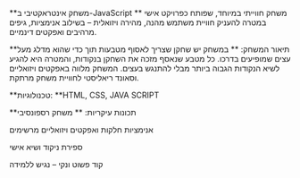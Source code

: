 **משחק אינטראקטיבי ב-JavaScript
**
משחק חווייתי במיוחד, שפותח כפרויקט אישי במטרה להעניק חוויית משתמש מהנה, מהירה ויזואלית – בשילוב אנימציות, גיפים מרהיבים ואפקטים דינמיים.

**תיאור המשחק:
**
במשחק יש שחקן שצריך לאסוף מטבעות תוך כדי שהוא מדלג מעל עצים שמופיעים בדרכו. כל מטבע שנאסף מזכה את השחקן בנקודות, והמטרה היא להגיע לשיא הנקודות הגבוה ביותר מבלי להתנגש בעצים. המשחק מלווה באפקטים ויזואליים וסאונד ריאליסטי לחוויית משחק מרתקת.

**טכנולוגיות: **HTML, CSS, JAVA SCRIPT


**תכונות עיקריות:
**
משחק רספונסיבי 

אנימציות חלקות ואפקטים ויזואליים מרשימים

ספירת ניקוד ושיא אישי

קוד פשוט ונקי – נגיש ללמידה
